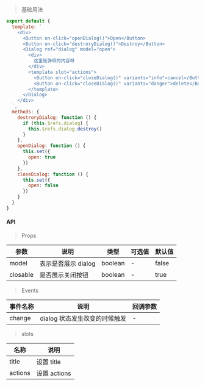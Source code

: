 > 基础用法

```js
export default {
  template: `
    <div>
      <Button on-click="openDialog()">Open</Button>
      <Button on-click="destroryDialog()">Destroy</Button>
      <Dialog ref="dialog" model="open">
        <div>
          这里是弹框的内容呀
        </div>
        <template slot="actions">
          <Button on-click="closeDialog()" variants="info">cancel</Button>
          <Button on-click="closeDialog()" variants="danger">delete</Button>
        </template>
      </Dialog>
    </div>
  `,
  methods: {
    destroryDialog: function () {
      if (this.$refs.dialog) {
        this.$refs.dialog.destroy()
      }
    },
    openDialog: function () {
      this.set({
        open: true
      })
    },
    closeDialog: function () {
      this.set({
        open: false
      })
    }
  }
}
```

#### API

> Props

参数 | 说明 | 类型 | 可选值 | 默认值
---|---|---|---|---
model | 表示是否展示 dialog | boolean | - | false
closable | 是否展示关闭按钮 | boolean | - | true

> Events

事件名称 | 说明 | 回调参数
---|---|---
change | dialog 状态发生改变的时候触发 | -

> slots

名称 | 说明
---|---
title | 设置 title
actions | 设置 actions